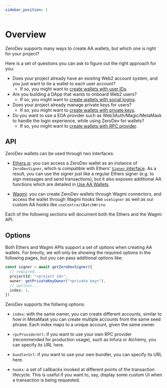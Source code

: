 ```yaml
---
sidebar_position: 1
---
```


# Overview

ZeroDev supports many ways to create AA wallets, but which one is right for your project?

Here is a set of questions you can ask to figure out the right approach for you:

- Does your project already have an existing Web2 account system, and you just want to tie a wallet to each user account?
  - If so, you might want to [create wallets with user IDs](/create-wallets/user-id).
- Are you building a DApp that wants to onboard Web2 users?
  - If so, you might want to [create wallets with social logins](/create-wallets/social/ethers).
- Does your project already manage private keys for users?
  - If so, you might want to [create wallets with private keys](/create-wallets/private-keys).
- Do you want to use a EOA provider such as Web3Auth/Magic/MetaMask to handle the login experience, while using ZeroDev for wallets?
  - If so, you might want to [create wallets with RPC provider](/create-wallets/rpc-provider).

## API

ZeroDev wallets can be used through two interfaces:

- [Ethers.js](https://docs.ethers.org/): you can access a ZeroDev wallet as an instance of `ZeroDevSigner`, which is compatible with Ethers' [`Signer` interface](https://docs.ethers.org/v5/api/signer/).  As a result, you can use the signer just like a regular Ethers signer (e.g. to sign messages and send transactions), but it also exposes additional AA functions which are detailed in [Use AA Wallets](/use-wallets/overview).

- [Wagmi](https://wagmi.sh/): you can create ZeroDev wallets through Wagmi connectors, and access the wallet through Wagmi hooks like `useSigner` as well as our custom AA hooks like `useContractBatchWrite`.

Each of the following sections will document both the Ethers and the Wagmi API.

## Options

Both Ethers and Wagmi APIs support a set of options when creating AA wallets.  For brevity, we will only be showing the required options in the following pages, but you can pass additional options like:

```typescript
const signer = await getZeroDevSigner({
  // required...
  projectId: "<project id>",
  owner: getPrivateKeyOwner("<private key>"),
  // options...
  index: 1,
})
```

ZeroDev supports the follwing options:

- `index`: with the same owner, you can create different accounts, similar to how in MetaMask you can create multiple accounts from the same seed phrase.  Each index maps to a unique account, given the same owner.

- `rpcProviderUrl`: if you want to use your own RPC provider (recommended for production usage), such as Infura or Alchemy, you can specify its URL here.

- `bundlerUrl`: if you want to use your own bundler, you can specify its URL here.

- `hooks`: a set of callbacks invoked at different points of the transaction lifecycle.  This is useful if you want to, say, display some custom UI when a transaction is being requested.